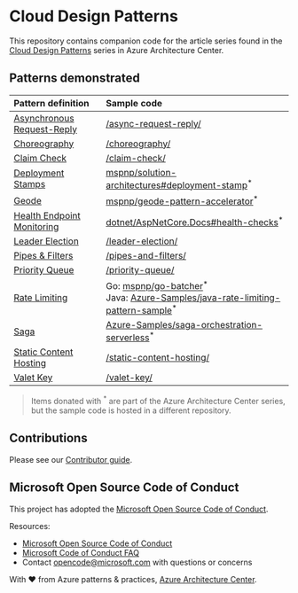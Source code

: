 # Cloud Design Patterns

This repository contains companion code for the article series found in the [Cloud Design Patterns](https://aka.ms/cloud-design-patterns) series in Azure Architecture Center.

## Patterns demonstrated

| Pattern definition | Sample code |
| :----------------- | :---------- |
| [Asynchronous Request-Reply](https://learn.microsoft.com/azure/architecture/patterns/async-request-reply) | [/async-request-reply/](./async-request-reply/README.md) |
| [Choreography](https://learn.microsoft.com/azure/architecture/patterns/choreography) | [/choreography/](./choreography/) |
| [Claim Check](https://learn.microsoft.com/azure/architecture/patterns/claim-check) | [/claim-check/](./claim-check/) |
| [Deployment Stamps](https://learn.microsoft.com/azure/architecture/patterns/deployment-stamp) | [mspnp/solution-architectures#deployment-stamp](https://github.com/mspnp/solution-architectures/tree/master/apps/deployment-stamp)$^{*}$ |
| [Geode](https://learn.microsoft.com/azure/architecture/patterns/geodes) | [mspnp/geode-pattern-accelerator](https://github.com/mspnp/geode-pattern-accelerator)$^{*}$ |
| [Health Endpoint Monitoring](https://learn.microsoft.com/azure/architecture/patterns/health-endpoint-monitoring) | [dotnet/AspNetCore.Docs#health-checks](https://github.com/dotnet/AspNetCore.Docs/tree/main/aspnetcore/host-and-deploy/health-checks/samples/7.x/HealthChecksSample)$^{*}$ |
| [Leader Election](https://learn.microsoft.com/azure/architecture/patterns/leader-election) | [/leader-election/](./leader-election/) |
| [Pipes & Filters](https://learn.microsoft.com/azure/architecture/patterns/pipes-and-filters) | [/pipes-and-filters/](./pipes-and-filters/) |
| [Priority Queue](https://learn.microsoft.com/azure/architecture/patterns/priority-queue) | [/priority-queue/](./priority-queue/) |
| [Rate Limiting](https://learn.microsoft.com/azure/architecture/patterns/rate-limiting-pattern) | Go: [mspnp/go-batcher](https://github.com/mspnp/go-batcher)$^{*}$<br />Java: [Azure-Samples/java-rate-limiting-pattern-sample](https://github.com/Azure-Samples/java-rate-limiting-pattern-sample)$^{*}$ |
| [Saga](https://learn.microsoft.com/azure/architecture/reference-architectures/saga/saga) | [Azure-Samples/saga-orchestration-serverless](https://github.com/Azure-Samples/saga-orchestration-serverless)$^{*}$ |
| [Static Content Hosting](https://learn.microsoft.com/azure/architecture/patterns/static-content-hosting) | [/static-content-hosting/](./static-content-hosting/) |
| [Valet Key](https://learn.microsoft.com/en-us/azure/architecture/patterns/valet-key) | [/valet-key/](./valet-key/) |

> Items donated with $^{*}$ are part of the Azure Architecture Center series, but the sample code is hosted in a different repository.

## Contributions

Please see our [Contributor guide](./CONTRIBUTING.md).

## Microsoft Open Source Code of Conduct

This project has adopted the [Microsoft Open Source Code of Conduct](https://opensource.microsoft.com/codeofconduct/).

Resources:

- [Microsoft Open Source Code of Conduct](https://opensource.microsoft.com/codeofconduct/)
- [Microsoft Code of Conduct FAQ](https://opensource.microsoft.com/codeofconduct/faq/)
- Contact [opencode@microsoft.com](mailto:opencode@microsoft.com) with questions or concerns

With :heart: from Azure patterns & practices, [Azure Architecture Center](https://azure.com/architecture).

